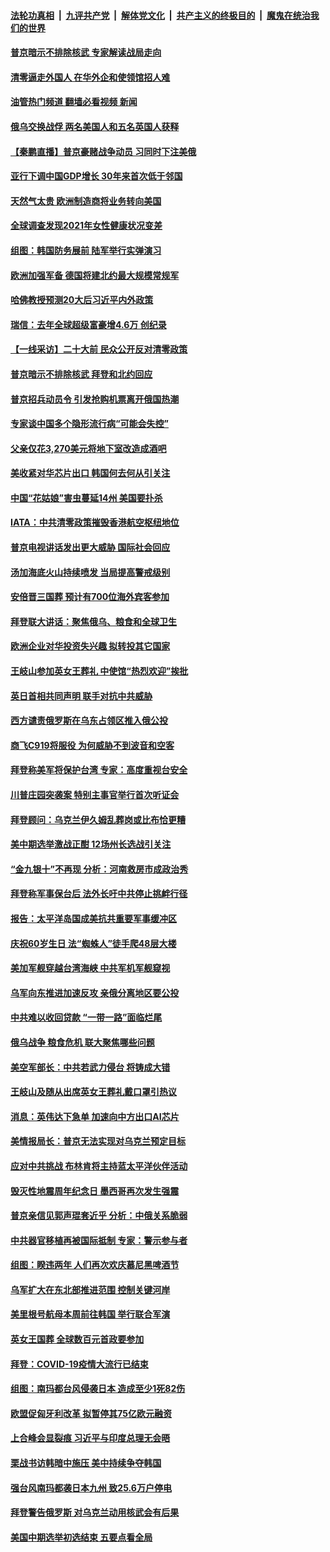 ####  [法轮功真相](../../../../basic/blob/master/README.md?t=09221502) &nbsp;|&nbsp; [九评共产党](../../../../9ping.md/blob/master/README.md?t=09221502) &nbsp;|&nbsp; [解体党文化](../../../../jtdwh.md/blob/master/README.md?t=09221502)  &nbsp;|&nbsp; [共产主义的终极目的](../../../../gczydzjmd.md/blob/master/README.md?t=09221502) &nbsp;|&nbsp; [魔鬼在统治我们的世界](../../../../mgztzwmdsj.md/blob/master/README.md?t=09221502) 

#### [普京暗示不排除核武 专家解读战局走向](../pages/nsc418/n13830000.md?t=09221502) 

#### [清零逼走外国人 在华外企和使领馆招人难](../pages/nsc418/n13829979.md?t=09221502) 

#### [油管热门频道 翻墙必看视频 新闻](http://45.76.130.85:81/youtube.html?09221502)

#### [俄乌交换战俘 两名美国人和五名英国人获释](../pages/nsc418/n13829937.md?t=09221502) 

#### [【秦鹏直播】普京豪赌战争动员 习同时下注美俄](../pages/nsc418/n13829889.md?t=09221502) 

#### [亚行下调中国GDP增长 30年来首次低于邻国](../pages/nsc418/n13825101.md?t=09221502) 

#### [天然气太贵 欧洲制造商将业务转向美国](../pages/nsc418/n13829844.md?t=09221502) 

#### [全球调查发现2021年女性健康状况变差](../pages/nsc418/n13829867.md?t=09221502) 

#### [组图：韩国防务展前 陆军举行实弹演习](../pages/nsc418/n13829652.md?t=09221502) 

#### [欧洲加强军备 德国将建北约最大规模常规军](../pages/nsc418/n13829514.md?t=09221502) 

#### [哈佛教授预测20大后习近平内外政策](../pages/nsc418/n13829176.md?t=09221502) 

#### [瑞信：去年全球超级富豪增4.6万 创纪录](../pages/nsc418/n13829736.md?t=09221502) 

#### [【一线采访】二十大前 民众公开反对清零政策](../pages/nsc418/n13829612.md?t=09221502) 

#### [普京暗示不排除核武 拜登和北约回应](../pages/nsc418/n13829822.md?t=09221502) 

#### [普京招兵动员令 引发抢购机票离开俄国热潮](../pages/nsc418/n13829805.md?t=09221502) 

#### [专家谈中国多个隐形流行病“可能会失控”](../pages/nsc418/n13829808.md?t=09221502) 

#### [父亲仅花3,270美元将地下室改造成酒吧](../pages/nsc418/n13829404.md?t=09221502) 

#### [美收紧对华芯片出口 韩国何去何从引关注](../pages/nsc418/n13829752.md?t=09221502) 

#### [中国“花姑娘”害虫蔓延14州 美国要扑杀](../pages/nsc418/n13829751.md?t=09221502) 

#### [IATA：中共清零政策摧毁香港航空枢纽地位](../pages/nsc418/n13829669.md?t=09221502) 

#### [普京电视讲话发出更大威胁 国际社会回应](../pages/nsc418/n13829615.md?t=09221502) 

#### [汤加海底火山持续喷发 当局提高警戒级别](../pages/nsc418/n13829533.md?t=09221502) 

#### [安倍晋三国葬 预计有700位海外宾客参加](../pages/nsc418/n13829502.md?t=09221502) 

#### [拜登联大讲话：聚焦俄乌、粮食和全球卫生](../pages/nsc418/n13829581.md?t=09221502) 

#### [欧洲企业对华投资失兴趣 拟转投其它国家](../pages/nsc418/n13829495.md?t=09221502) 

#### [王岐山参加英女王葬礼 中使馆“热烈欢迎”挨批](../pages/nsc418/n13829385.md?t=09221502) 

#### [英日首相共同声明 联手对抗中共威胁](../pages/nsc418/n13829250.md?t=09221502) 

#### [西方谴责俄罗斯在乌东占领区推入俄公投](../pages/nsc418/n13829359.md?t=09221502) 

#### [商飞C919将服役 为何威胁不到波音和空客](../pages/nsc418/n13829235.md?t=09221502) 

#### [拜登称美军将保护台湾 专家：高度重视台安全](../pages/nsc418/n13829215.md?t=09221502) 

#### [川普庄园突袭案 特别主事官举行首次听证会](../pages/nsc418/n13829219.md?t=09221502) 

#### [拜登顾问：乌克兰伊久姆乱葬岗或比布恰更糟](../pages/nsc418/n13829222.md?t=09221502) 

#### [美中期选举激战正酣 12场州长选战引关注](../pages/nsc418/n13827881.md?t=09221502) 

#### [“金九银十”不再现 分析：河南救房市成政治秀](../pages/nsc418/n13828881.md?t=09221502) 

#### [拜登称军事保台后 法外长吁中共停止挑衅行径](../pages/nsc418/n13829146.md?t=09221502) 

#### [报告：太平洋岛国成美抗共重要军事缓冲区](../pages/nsc418/n13829074.md?t=09221502) 

#### [庆祝60岁生日 法“蜘蛛人”徒手爬48层大楼](../pages/nsc418/n13829132.md?t=09221502) 

#### [美加军舰穿越台湾海峡 中共军机军舰窥视](../pages/nsc418/n13829135.md?t=09221502) 

#### [乌军向东推进加速反攻 亲俄分离地区要公投](../pages/nsc418/n13829001.md?t=09221502) 

#### [中共难以收回贷款 “一带一路”面临烂尾](../pages/nsc418/n13829057.md?t=09221502) 

#### [俄乌战争 粮食危机 联大聚焦哪些问题](../pages/nsc418/n13828959.md?t=09221502) 

#### [美空军部长：中共若武力侵台 将铸成大错](../pages/nsc418/n13828838.md?t=09221502) 

#### [王岐山及随从出席英女王葬礼戴口罩引热议](../pages/nsc418/n13828782.md?t=09221502) 

#### [消息：英伟达下急单 加速向中方出口AI芯片](../pages/nsc418/n13828761.md?t=09221502) 

#### [美情报局长：普京无法实现对乌克兰预定目标](../pages/nsc418/n13828624.md?t=09221502) 

#### [应对中共挑战 布林肯将主持蓝太平洋伙伴活动](../pages/nsc418/n13828634.md?t=09221502) 

#### [毁灭性地震周年纪念日 墨西哥再次发生强震](../pages/nsc418/n13828472.md?t=09221502) 

#### [普京亲信见郭声琨套近乎 分析：中俄关系脆弱](../pages/nsc418/n13828459.md?t=09221502) 

#### [中共器官移植再被国际抵制 专家：警示参与者](../pages/nsc418/n13828208.md?t=09221502) 

#### [组图：睽违两年 人们再次欢庆慕尼黑啤酒节](../pages/nsc418/n13828441.md?t=09221502) 

#### [乌军扩大在东北部推进范围 控制关键河岸](../pages/nsc418/n13828411.md?t=09221502) 

#### [美里根号航母本周前往韩国 举行联合军演](../pages/nsc418/n13828276.md?t=09221502) 

#### [英女王国葬 全球数百元首政要参加](../pages/nsc418/n13828231.md?t=09221502) 

#### [拜登：COVID-19疫情大流行已结束](../pages/nsc418/n13828206.md?t=09221502) 

#### [组图：南玛都台风侵袭日本 造成至少1死82伤](../pages/nsc418/n13828173.md?t=09221502) 

#### [欧盟促匈牙利改革 拟暂停其75亿欧元融资](../pages/nsc418/n13828154.md?t=09221502) 

#### [上合峰会显裂痕 习近平与印度总理无会晤](../pages/nsc418/n13828067.md?t=09221502) 

#### [栗战书访韩暗中施压 美中持续争夺韩国](../pages/nsc418/n13828066.md?t=09221502) 

#### [强台风南玛都袭日本九州 致25.6万户停电](../pages/nsc418/n13827972.md?t=09221502) 

#### [拜登警告俄罗斯 对乌克兰动用核武会有后果](../pages/nsc418/n13827856.md?t=09221502) 

#### [美国中期选举初选结束 五要点看全局](../pages/nsc418/n13825174.md?t=09221502) 

<img src='http://gfw-breaker.win/goodnews/indexes/nsc418.md' width='0px' height='0px'/>
